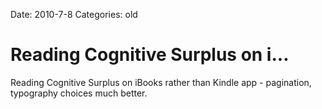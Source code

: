 Date: 2010-7-8
Categories: old

# Reading Cognitive Surplus on i...

Reading Cognitive Surplus on iBooks rather than Kindle app - pagination, typography choices much better.
